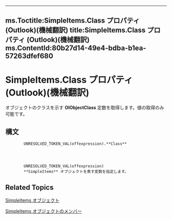 

---
ms.Toctitle:SimpleItems.Class プロパティ (Outlook)(機械翻訳)
title:SimpleItems.Class プロパティ (Outlook)(機械翻訳)
ms.ContentId:80b27d14-49e4-bdba-b1ea-57263dfef680
---
# SimpleItems.Class プロパティ (Outlook)(機械翻訳)




オブジェクトのクラスを示す **OlObjectClass** 定数を取得します。値の取得のみ可能です。

## 構文

            UNRESOLVED_TOKEN_VAL(offexpression).**Class**




            UNRESOLVED_TOKEN_VAL(offexpression)
            **SimpleItems** オブジェクトを表す変数を指定します。



## Related Topics

[SimpleItems オブジェクト](b929ae28-fe5f-607e-37b5-ed6a304d4896.md)

[SimpleItems オブジェクトのメンバー](1e423ee9-10cd-e886-a311-792e22412391.md)




